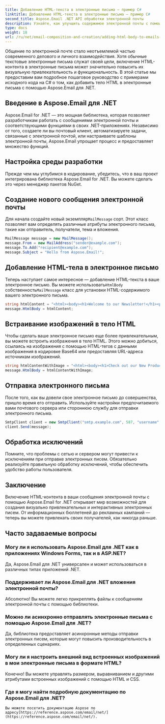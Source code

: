 ```yaml
---
title: Добавление HTML-текста в электронные письма — пример C#
linktitle: Добавление HTML-текста в электронные письма — пример C#
second_title: Aspose.Email .NET API обработки электронной почты
description: Узнайте, как улучшить содержимое электронной почты с помощью HTML в Aspose.Email для .NET. Пошаговое руководство с примерами C#. Улучшите свое общение по электронной почте!
type: docs
weight: 18
url: /ru/net/email-composition-and-creation/adding-html-body-to-emails-csharp-example/
---
```


Общение по электронной почте стало неотъемлемой частью современного делового и личного взаимодействия. Хотя обычные текстовые электронные письма служат своей цели, включение HTML-контента в электронные письма может значительно повысить их визуальную привлекательность и функциональность. В этой статье мы предоставим вам подробное пошаговое руководство с примерами исходного кода на C# о том, как добавить тело HTML в электронные письма с помощью Aspose.Email для .NET.

## Введение в Aspose.Email для .NET

Aspose.Email for .NET — это мощная библиотека, которая позволяет разработчикам работать с сообщениями электронной почты и соответствующими функциями в своих .NET-приложениях. Независимо от того, создаете ли вы почтовый клиент, автоматизируете задачи, связанные с электронной почтой, или настраиваете шаблоны электронной почты, Aspose.Email упрощает процесс и предоставляет множество функций.

## Настройка среды разработки

Прежде чем мы углубимся в кодирование, убедитесь, что в ваш проект интегрирована библиотека Aspose.Email for .NET. Вы можете сделать это через менеджер пакетов NuGet.

## Создание нового сообщения электронной почты

 Для начала создайте новый экземпляр`MailMessage` сорт. Этот класс позволяет вам определять различные атрибуты электронного письма, такие как отправитель, получатели, тема и вложения.

```csharp
MailMessage message = new MailMessage();
message.From = new MailAddress("sender@example.com");
message.To.Add("recipient@example.com");
message.Subject = "Hello from Aspose.Email!";
```

## Добавление HTML-тела в электронное письмо

 Теперь наступает самое интересное — добавление HTML-текста в ваше электронное письмо. Вы можете использовать`HtmlBody` собственность`MailMessage` класс для установки HTML-содержимого вашего электронного письма.

```csharp
string htmlContent = "<html><body><h1>Welcome to our Newsletter!</h1><p>This is a sample HTML email body.</p></body></html>";
message.HtmlBody = htmlContent;
```

## Встраивание изображений в тело HTML

Чтобы сделать ваше электронное письмо еще более привлекательным, вы можете встроить изображения в тело HTML. Этого можно добиться, ссылаясь на изображения с помощью HTML-тегов с данными изображения в кодировке Base64 или предоставляя URL-адреса источникам изображений.

```csharp
string htmlContentWithImage = "<html><body><h1>Check out our New Product!</h1><img src='data:image/jpeg;base64,/9j...'></body></html>";
message.HtmlBody = htmlContentWithImage;
```

## Отправка электронного письма

После того, как вы довели свое электронное письмо до совершенства, пришло время его отправить. Используйте настройки предпочитаемого вами почтового сервера или стороннюю службу для отправки электронного письма.

```csharp
SmtpClient client = new SmtpClient("smtp.example.com", 587, "username", "password");
client.Send(message);
```

## Обработка исключений

Помните, что проблемы с сетью и сервером могут привести к исключениям при отправке электронных писем. Обязательно реализуйте правильную обработку исключений, чтобы обеспечить удобство работы пользователя.

## Заключение

Включение HTML-контента в ваши сообщения электронной почты с помощью Aspose.Email for .NET открывает мир возможностей для создания визуально привлекательных и интерактивных электронных писем. От информационных бюллетеней до рекламных кампаний — теперь вы можете привлекать своих получателей, как никогда раньше.

## Часто задаваемые вопросы

### Могу ли я использовать Aspose.Email для .NET как в приложениях Windows Forms, так и в ASP.NET?
   Да, Aspose.Email для .NET универсален и может использоваться в различных типах приложений .NET.

### Поддерживает ли Aspose.Email для .NET вложения электронной почты?
   Абсолютно! Вы можете легко прикреплять файлы к сообщениям электронной почты с помощью библиотеки.

### Можно ли асинхронно отправлять электронные письма с помощью Aspose.Email для .NET?
   Да, библиотека предоставляет асинхронные методы отправки электронных писем, которые могут повысить производительность в определенных сценариях.

### Могу ли я настроить внешний вид встроенных изображений в мои электронные письма в формате HTML?
   Конечно! Вы можете управлять размером, выравниванием и другими атрибутами встроенных изображений с помощью HTML и CSS.

### Где я могу найти подробную документацию по Aspose.Email для .NET?
    Вы можете посетить документацию Aspose по адресу[https://reference.aspose.com/email/net/](https://reference.aspose.com/email/net/).
